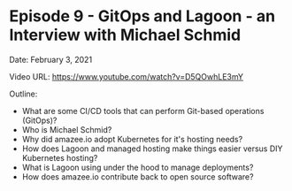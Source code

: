 # Episode 9 - GitOps and Lagoon - an Interview with Michael Schmid

Date: February 3, 2021

Video URL: https://www.youtube.com/watch?v=D5QOwhLE3mY

Outline:

  - What are some CI/CD tools that can perform Git-based operations (GitOps)?
  - Who is Michael Schmid?
  - Why did amazee.io adopt Kubernetes for it's hosting needs?
  - How does Lagoon and managed hosting make things easier versus DIY Kubernetes hosting?
  - What is Lagoon using under the hood to manage deployments?
  - How does amazee.io contribute back to open source software?
